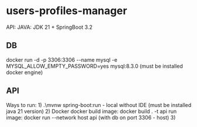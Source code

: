 # users-profiles-manager
API: JAVA: JDK 21 + SpringBoot 3.2

## DB
docker run -d -p 3306:3306 --name mysql -e MYSQL_ALLOW_EMPTY_PASSWORD=yes mysql:8.3.0 (must be installed docker engine)

## API
Ways to run: 
    1) .\mvnw spring-boot:run - local without IDE (must be installed java 21 version)
    2) Docker
        docker build image: docker build . -t api 
        run image: docker run --network host api (with db on port 3306 - host)
    3)
